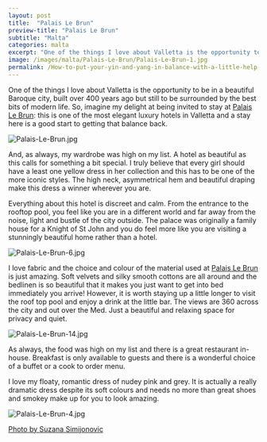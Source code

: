 ```yaml
---
layout: post
title:  "Palais Le Brun"
preview-title: "Palais Le Brun"
subtitle: "Malta"
categories: malta
excerpt: "One of the things I love about Valletta is the opportunity to be in a beautiful Baroque city, built over 400 years ago but still to be surrounded by the best bits of modern life. So, imagine my delight at being invited" 
image: /images/malta/Palais-Le-Brun/Palais-Le-Brun-1.jpg
permalink: /How-to-put-your-yin-and-yang-in-balance-with-a-little-help-from-Palais-Le-Brun/
---
```


One of the things I love about Valletta is the opportunity to be in a beautiful Baroque city, built over 400 years ago but still to be surrounded by the best bits of modern life. So, imagine my delight at being invited to stay at <a href="https://www.palaislebrun.com/en/home.htm/" target="_blank">Palais Le Brun</a>: this is one of the most elegant luxury hotels in Valletta and a stay here is a good start to getting that balance back.

<img src="{{ '/images/malta/Palais-Le-Brun/Palais-Le-Brun.jpg' | prepend: SourceUrl }}" alt="Palais-Le-Brun.jpg">

And, as always, my wardrobe was high on my list. A hotel as beautiful as this calls for something a bit special. I truly believe that every girl should have a least one yellow dress in her collection and this has to be one of the more iconic styles. The high neck, asymmetrical hem and beautiful draping make this dress a winner wherever you are.

Everything about this hotel is discreet and calm. From the entrance to the rooftop pool, you feel like you are in a different world and far away from the noise, light and bustle of the city outside. The palace was originally a family house for a Knight of St John and you do feel more like you are visiting a stunningly beautiful home rather than a hotel.

<div class="row no-gutters">
    <div class="col-md-6 col-sm-12">
        <div class="post-left-image" style="background: url(../images/malta/Palais-Le-Brun/Palais-Le-Brun-12.jpg) no-repeat; background-size: cover; margin-right: 0.5rem; max-height: 600px !important"></div>
    </div>
    <div class="col-md-6 col-sm-12">
        <div class="post-right-image" style="background: url(../images/malta/Palais-Le-Brun/Palais-Le-Brun-10.jpg) no-repeat; background-size: cover; margin-left: 0.5rem; max-height: 600px !important"></div>
    </div>
</div>

<img src="{{ '/images/malta/Palais-Le-Brun/Palais-Le-Brun-6.jpg' | prepend: SourceUrl }}" alt="Palais-Le-Brun-6.jpg">

I love fabric and the choice and colour of the material used at <a href="https://www.palaislebrun.com/en/home.htm/" target="_blank">Palais Le Brun</a> is just amazing. Soft velvets and silky smooth cottons are all around and the bedlinen is so beautiful that it makes you just want to get into bed immediately you arrive! However, it is worth staying up a little longer to visit the roof top pool and enjoy a drink at the little bar. The views are 360 across the city and out over the Med. Just a beautiful and relaxing space for privacy and quiet.

<div class="row no-gutters">
    <div class="col-md-6 col-sm-12">
        <div class="post-left-image" style="background: url(../images/malta/Palais-Le-Brun/Palais-Le-Brun-13.jpg) no-repeat; background-size: cover; margin-right: 0.5rem; max-height: 600px !important"></div>
    </div>
    <div class="col-md-6 col-sm-12">
        <div class="post-right-image" style="background: url(../images/malta/Palais-Le-Brun/Palais-Le-Brun-11.jpg) no-repeat; background-size: cover; margin-left: 0.5rem; max-height: 600px !important"></div>
    </div>
</div>

<img src="{{ '/images/malta/Palais-Le-Brun/Palais-Le-Brun-14.jpg' | prepend: SourceUrl }}" alt="Palais-Le-Brun-14.jpg">

<div class="row no-gutters">
    <div class="col-md-6 col-sm-12">
        <div class="post-left-image" style="background: url(../images/malta/Palais-Le-Brun/Palais-Le-Brun-1.jpg) no-repeat; background-size: cover; margin-right: 0.5rem; max-height: 600px !important"></div>
    </div>
    <div class="col-md-6 col-sm-12">
        <div class="post-right-image" style="background: url(../images/malta/Palais-Le-Brun/Palais-Le-Brun-9.jpg) no-repeat; background-size: cover; margin-left: 0.5rem; max-height: 600px !important"></div>
    </div>
</div>

As always, the food was high on my list and there is a great restaurant in-house. Breakfast is only available to guests and there is a wonderful choice of a buffet or a cook to order menu. 

<div class="row no-gutters">
    <div class="col-md-6 col-sm-12">
        <div class="post-left-image" style="background: url(../images/malta/Palais-Le-Brun/Palais-Le-Brun-17.jpg) no-repeat; background-size: cover; margin-right: 0.5rem; max-height: 600px !important"></div>
    </div>
    <div class="col-md-6 col-sm-12">
        <div class="post-right-image" style="background: url(../images/malta/Palais-Le-Brun/Palais-Le-Brun-19.jpg) no-repeat; background-size: cover; margin-left: 0.5rem; max-height: 600px !important"></div>
    </div>
</div>

I love my floaty, romantic dress of nudey pink and grey. It is actually a really dramatic dress despite its soft colours and needs no more than great shoes and smokey make up for you to look amazing.

<div class="row no-gutters">
    <div class="col-md-6 col-sm-12">
        <div class="post-left-image" style="background: url(../images/malta/Palais-Le-Brun/Palais-Le-Brun-5.jpg) no-repeat; background-size: cover; margin-right: 0.5rem; max-height: 600px !important"></div>
    </div>
    <div class="col-md-6 col-sm-12">
        <div class="post-right-image" style="background: url(../images/malta/Palais-Le-Brun/Palais-Le-Brun-7.jpg) no-repeat; background-size: cover; margin-left: 0.5rem; max-height: 600px !important"></div>
    </div>
</div>

<div class="row no-gutters">
    <div class="col-md-6 col-sm-12">
        <div class="post-left-image" style="background: url(../images/malta/Palais-Le-Brun/Palais-Le-Brun-20.jpg) no-repeat; background-size: cover; margin-right: 0.5rem; max-height: 600px !important"></div>
    </div>
    <div class="col-md-6 col-sm-12">
        <div class="post-right-image" style="background: url(../images/malta/Palais-Le-Brun/Palais-Le-Brun-21.jpg) no-repeat; background-size: cover; margin-left: 0.5rem; max-height: 600px !important"></div>
    </div>
</div>

<img src="{{ '/images/malta/Palais-Le-Brun/Palais-Le-Brun-4.jpg' | prepend: SourceUrl }}" alt="Palais-Le-Brun-4.jpg">

<a href="https://www.instagram.com/simisu__/" target="_blank">Photo by Suzana Simijonovic</a>